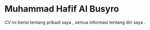 # Muhammad Hafif Al Busyro

CV ini berisi tentang pribadi saya , semua informasi tentang diri saya .
